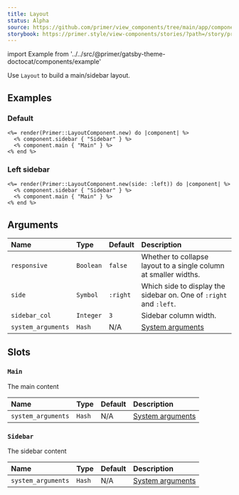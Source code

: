 ```yaml
---
title: Layout
status: Alpha
source: https://github.com/primer/view_components/tree/main/app/components/primer/layout_component.rb
storybook: https://primer.style/view-components/stories/?path=/story/primer-layout-component
---
```


import Example from '../../src/@primer/gatsby-theme-doctocat/components/example'

<!-- Warning: AUTO-GENERATED file, do not edit. Add code comments to your Ruby instead <3 -->

Use `Layout` to build a main/sidebar layout.

## Examples

### Default

<Example src="<div class='gutter-condensed gutter-lg d-flex'>  <div class='flex-shrink-0 col-9'>Main</div>    <div class='flex-shrink-0 col-3'>Sidebar</div></div>" />

```erb
<%= render(Primer::LayoutComponent.new) do |component| %>
  <% component.sidebar { "Sidebar" } %>
  <% component.main { "Main" } %>
<% end %>
```

### Left sidebar

<Example src="<div class='gutter-condensed gutter-lg d-flex'>    <div class='flex-shrink-0 col-3'>Sidebar</div>  <div class='flex-shrink-0 col-9'>Main</div></div>" />

```erb
<%= render(Primer::LayoutComponent.new(side: :left)) do |component| %>
  <% component.sidebar { "Sidebar" } %>
  <% component.main { "Main" } %>
<% end %>
```

## Arguments

| Name | Type | Default | Description |
| :- | :- | :- | :- |
| `responsive` | `Boolean` | `false` | Whether to collapse layout to a single column at smaller widths. |
| `side` | `Symbol` | `:right` | Which side to display the sidebar on. One of `:right` and `:left`. |
| `sidebar_col` | `Integer` | `3` | Sidebar column width. |
| `system_arguments` | `Hash` | N/A | [System arguments](/system-arguments) |

## Slots

### `Main`

The main content

| Name | Type | Default | Description |
| :- | :- | :- | :- |
| `system_arguments` | `Hash` | N/A | [System arguments](/system-arguments) |

### `Sidebar`

The sidebar content

| Name | Type | Default | Description |
| :- | :- | :- | :- |
| `system_arguments` | `Hash` | N/A | [System arguments](/system-arguments) |
